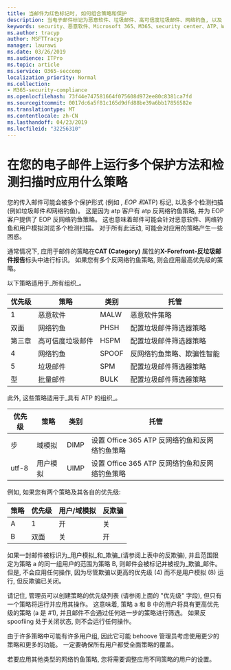 ```yaml
---
title: 当邮件为红色标记时, 如何组合策略和保护
description: 当电子邮件标记为恶意软件、垃圾邮件、高可信度垃圾邮件、网络钓鱼, 以及 EOP 和/或 ATP 时, 将应用哪些策略以及要采取的操作。
keywords: security、恶意软件、Microsoft 365、M365、security center、ATP、Windows Defender ATP、Office 365 atp、Azure atp
ms.author: tracyp
author: MSFTTracyp
manager: laurawi
ms.date: 03/26/2019
ms.audience: ITPro
ms.topic: article
ms.service: O365-seccomp
localization_priority: Normal
ms.collection:
- M365-security-compliance
ms.openlocfilehash: 73f44e747581664f075608d972ee80c8381ca7fd
ms.sourcegitcommit: 0017dc6a5f81c165d9dfd88be39a6bb17856582e
ms.translationtype: MT
ms.contentlocale: zh-CN
ms.lasthandoff: 04/23/2019
ms.locfileid: "32256310"
---
```

# <a name="what-policy-applies-when-multiple-protection-methods-and-detection-scans-run-on-your-email"></a>在您的电子邮件上运行多个保护方法和检测扫描时应用什么策略

您的传入邮件可能会被多个保护形式 (例如 *, EOP 和*ATP) 标记, 以及多个检测扫描 (例如垃圾邮件*和*网络钓鱼)。 这是因为 atp 客户有 atp 反网络钓鱼策略, 并为 EOP 客户提供了 EOP 反网络钓鱼策略。 这也意味着邮件可能会针对恶意软件、网络钓鱼和用户模拟浏览多个检测扫描。 对于所有此活动, 可能会对应用的策略产生一些困惑。

通常情况下, 应用于邮件的策略在**CAT (Category)** 属性的**X-Forefront-反垃圾邮件报告**标头中进行标识。 如果您有多个反网络钓鱼策略, 则会应用最高优先级的策略。

以下策略适用于_所有组织_。

|优先级 |策略  |类别  |托管 |
|---------|---------|---------|---------|
|1     | 恶意软件      | MALW      | 恶意软件策略   |
|双面     | 网络钓鱼     | PHSH     | 配置垃圾邮件筛选器策略     |
|第三章     | 高可信度垃圾邮件      | HSPM        | 配置垃圾邮件筛选器策略        |
|4     | 网络钓鱼        | SPOOF        | 反网络钓鱼策略、欺骗性智能        |
|5     | 垃圾邮件         | SPM         | 配置垃圾邮件筛选器策略         |
|型     | 批量邮件         | BULK        | 配置垃圾邮件筛选器策略         |

此外, 这些策略适用于_具有 ATP 的组织_。

|优先级 |策略  |类别  |托管 |
|---------|---------|---------|---------|
|步     | 域模拟         | DIMP         | 设置 Office 365 ATP 反网络钓鱼和反网络钓鱼策略        |
|utf-8     | 用户模拟        | UIMP         | 设置 Office 365 ATP 反网络钓鱼和反网络钓鱼策略         |

例如, 如果您有两个策略及其各自的优先级:

|策略  |优先级  |用户/域模拟  |反欺骗  |
|---------|---------|---------|---------|
|A     | 1        | 开        |关         |
|B     | 双面        | 关        | 开        |

如果一封邮件被标识为_用户模拟_和_欺骗_(请参阅上表中的反欺骗), 并且范围限定为策略 a 的同一组用户的范围为策略 B, 则邮件会被标记并被视为_欺骗_邮件。 但是, 不会应用任何操作, 因为尽管欺骗以更高的优先级 (4) 而不是用户模拟 (8) 运行, 但反欺骗已关闭。

请记住, 管理员可以创建策略的优先级列表 (请参阅上面的 "优先级" 字段), 但只有一个策略将运行并应用其操作。 这意味着, 策略 a 和 B 中的用户将具有更高优先级的策略 (a 是 #1), 并且邮件不会通过任何进一步的策略进行筛选。 如果反 spoofiing 处于关闭状态, 则不会运行任何操作。

由于许多策略中可能有许多用户组, 因此它可能 behoove 管理员考虑使用更少的策略和更多的功能。 一定要确保所有用户都受全面策略的覆盖。

若要应用其他类型的网络钓鱼策略, 您将需要调整应用不同策略的用户的设置。



